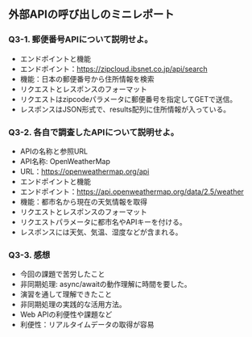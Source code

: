 ## 外部APIの呼び出しのミニレポート
### Q3-1. 郵便番号APIについて説明せよ。
* エンドポイントと機能
* エンドポイント：https://zipcloud.ibsnet.co.jp/api/search
* 機能：日本の郵便番号から住所情報を検索
* リクエストとレスポンスのフォーマット
* リクエストはzipcodeパラメータに郵便番号を指定してGETで送信。
* レスポンスはJSON形式で、results配列に住所情報が入っている。
### Q3-2. 各自で調査したAPIについて説明せよ。
* APIの名称と参照URL
* API名称: OpenWeatherMap
* URL：https://openweathermap.org/api
* エンドポイントと機能
* エンドポイント：https://api.openweathermap.org/data/2.5/weather
* 機能：都市名から現在の天気情報を取得
* リクエストとレスポンスのフォーマット
* リクエストパラメータに都市名やAPIキーを付ける。
* レスポンスには天気、気温、湿度などが含まれる。
### Q3-3. 感想
* 今回の課題で苦労したこと
* 非同期処理: async/awaitの動作理解に時間を要した。
* 演習を通して理解できたこと
* 非同期処理の実践的な活用方法。
* Web APIの利便性や課題など
* 利便性：リアルタイムデータの取得が容易
